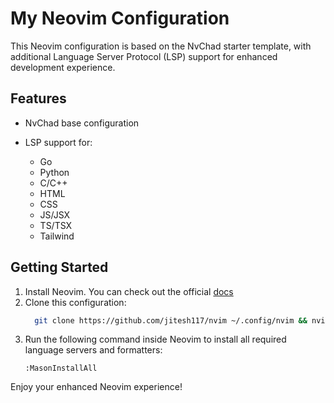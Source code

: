 # My Neovim Configuration

This Neovim configuration is based on the NvChad starter template, with additional Language Server Protocol (LSP) support for enhanced development experience.

## Features

- NvChad base configuration
- LSP support for:

  - Go
  - Python
  - C/C++
  - HTML
  - CSS
  - JS/JSX
  - TS/TSX
  - Tailwind

## Getting Started

1. Install Neovim. You can check out the official [docs](https://github.com/neovim/neovim/blob/master/INSTALL.md)
2. Clone this configuration:
   ```bash
     git clone https://github.com/jitesh117/nvim ~/.config/nvim && nvim
   ```
3. Run the following command inside Neovim to install all required language servers and formatters:
   ```vim
   :MasonInstallAll
   ```

Enjoy your enhanced Neovim experience!
